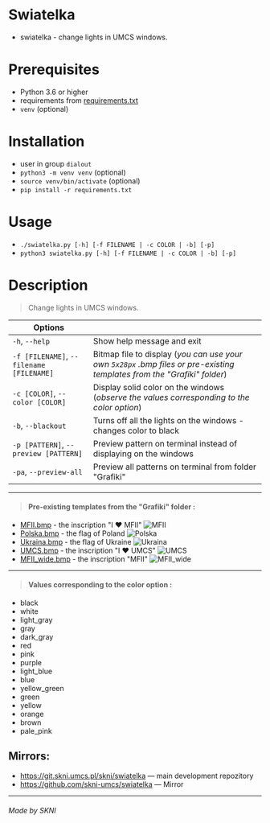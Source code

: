 # Swiatelka
* swiatelka - change lights in UMCS windows.

# Prerequisites
* Python 3.6 or higher
* requirements from [requirements.txt](requirements.txt)
* `venv` (optional)

# Installation
* user in group `dialout`
* `python3 -m venv venv` (optional)
* `source venv/bin/activate` (optional)
* `pip install -r requirements.txt`

# Usage
* `./swiatelka.py [-h] [-f FILENAME | -c COLOR | -b] [-p]`
* `python3 swiatelka.py [-h] [-f FILENAME | -c COLOR | -b] [-p]`

# Description
> Change lights in UMCS windows.

| Options   |           |
|-----------|-----------|
| `-h`, `--help` | Show help message and exit |
| `-f [FILENAME]`, `--filename [FILENAME]` | Bitmap file to display (*you can use your own `5x28px` .bmp files or pre-existing templates from the "Grafiki" folder*) |
| `-c [COLOR]`, `--color [COLOR]` | Display solid color on the windows (*observe the values corresponding to the color option*)|
| `-b`, `--blackout` | Turns off all the lights on the windows - changes color to black|
| `-p [PATTERN]`, `--preview [PATTERN]` | Preview pattern on terminal instead of displaying on the windows|
| `-pa`, `--preview-all` | Preview all patterns on terminal from folder "Grafiki"|
***
> #### Pre-existing templates from the "Grafiki" folder :
* [MFII.bmp](Grafiki/MFII.bmp) - the inscription "I ❤️ MFII" ![MFII](https://git.skni.umcs.pl/skni/swiatelka/-/raw/master/Grafiki/MFII.bmp)
* [Polska.bmp](Grafiki/Polska.bmp) - the flag of Poland ![Polska](https://git.skni.umcs.pl/skni/swiatelka/-/raw/master/Grafiki/Polska.bmp)
* [Ukraina.bmp](Grafiki/Ukraina.bmp) - the flag of Ukraine ![Ukraina](https://git.skni.umcs.pl/skni/swiatelka/-/raw/master/Grafiki/Ukraina.bmp)
* [UMCS.bmp](Grafiki/UMCS.bmp) - the inscription "I ❤️ UMCS" ![UMCS](https://git.skni.umcs.pl/skni/swiatelka/-/raw/master/Grafiki/UMCS.bmp)
* [MFII_wide.bmp](Grafiki/MFII_wide.bmp) - the inscription "MFII" ![MFII_wide](https://git.skni.umcs.pl/skni/swiatelka/-/raw/master/Grafiki/MFII_wide.bmp)
***
> #### Values corresponding to the color option :
* black
* white
* light_gray
* gray
* dark_gray
* red
* pink
* purple
* light_blue
* blue
* yellow_green
* green
* yellow
* orange
* brown
* pale_pink


## Mirrors:
* <https://git.skni.umcs.pl/skni/swiatelka> — main development repozitory
* <https://github.com/skni-umcs/swiatelka> — Mirror
***
###### *Made by SKNI*

